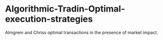 # Algorithmic-Tradin-Optimal-execution-strategies
Almgrem and Chriss optimal transactions in the presence of market impact.
